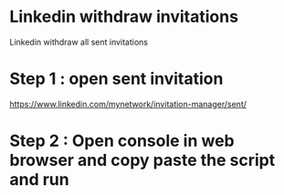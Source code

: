 # Linkedin withdraw invitations
 Linkedin withdraw all sent invitations

# Step 1 : open sent invitation 
 https://www.linkedin.com/mynetwork/invitation-manager/sent/
 
# Step 2 : Open console in web browser and copy paste the script and run